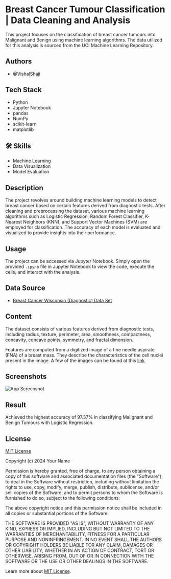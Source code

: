 # Breast Cancer Tumour Classification | Data Cleaning and Analysis

This project focuses on the classification of breast cancer tumours into Malignant and Benign using machine learning algorithms. The data utilized for this analysis is sourced from the UCI Machine Learning Repository.

## Authors

- [@VishalShaji](https://www.github.com/VishShaji)

## Tech Stack

- Python
- Jupyter Notebook
- pandas
- NumPy
- scikit-learn
- matplotlib

## 🛠 Skills

- Machine Learning
- Data Visualization
- Model Evaluation

## Description

The project revolves around building machine learning models to detect breast cancer based on certain features derived from diagnostic tests. After cleaning and preprocessing the dataset, various machine learning algorithms such as Logistic Regression, Random Forest Classifier, K-Nearest Neighbors (KNN), and Support Vector Machines (SVM) are employed for classification. The accuracy of each model is evaluated and visualized to provide insights into their performance.

## Usage

The project can be accessed via Jupyter Notebook. Simply open the provided `.ipynb` file in Jupyter Notebook to view the code, execute the cells, and interact with the analysis.

## Data Source

- [Breast Cancer Wisconsin (Diagnostic) Data Set](https://archive.ics.uci.edu/ml/datasets/Breast+Cancer+Wisconsin+(Diagnostic))

## Content

The dataset consists of various features derived from diagnostic tests, including radius, texture, perimeter, area, smoothness, compactness, concavity, concave points, symmetry, and fractal dimension.

Features are computed from a digitized image of a fine needle aspirate (FNA) of a breast mass.  They describe the characteristics of the cell nuclei present in the image. A few of the images can be found at this [link](http://www.cs.wisc.edu/~street/images/)

## Screenshots

![App Screenshot](https://github.com/VishShaji/Breast-Cancer-Detections-Machine-Learning-Classification/blob/main/Assets/ModelEvaluation.png)

## Result

Achieved the highest accuracy of 97.37% in classifying Malignant and Benign Tumours with Logistic Regression.


## License

[MIT License](https://choosealicense.com/licenses/mit/)

Copyright (c) 2024 Your Name

Permission is hereby granted, free of charge, to any person obtaining a copy of this software and associated documentation files (the "Software"), to deal in the Software without restriction, including without limitation the rights to use, copy, modify, merge, publish, distribute, sublicense, and/or sell copies of the Software, and to permit persons to whom the Software is furnished to do so, subject to the following conditions:

The above copyright notice and this permission notice shall be included in all copies or substantial portions of the Software.

THE SOFTWARE IS PROVIDED "AS IS", WITHOUT WARRANTY OF ANY KIND, EXPRESS OR IMPLIED, INCLUDING BUT NOT LIMITED TO THE WARRANTIES OF MERCHANTABILITY, FITNESS FOR A PARTICULAR PURPOSE AND NONINFRINGEMENT. IN NO EVENT SHALL THE AUTHORS OR COPYRIGHT HOLDERS BE LIABLE FOR ANY CLAIM, DAMAGES OR OTHER LIABILITY, WHETHER IN AN ACTION OF CONTRACT, TORT OR OTHERWISE, ARISING FROM, OUT OF OR IN CONNECTION WITH THE SOFTWARE OR THE USE OR OTHER DEALINGS IN THE SOFTWARE.

Learn more about [MIT License](https://choosealicense.com/licenses/mit/).
